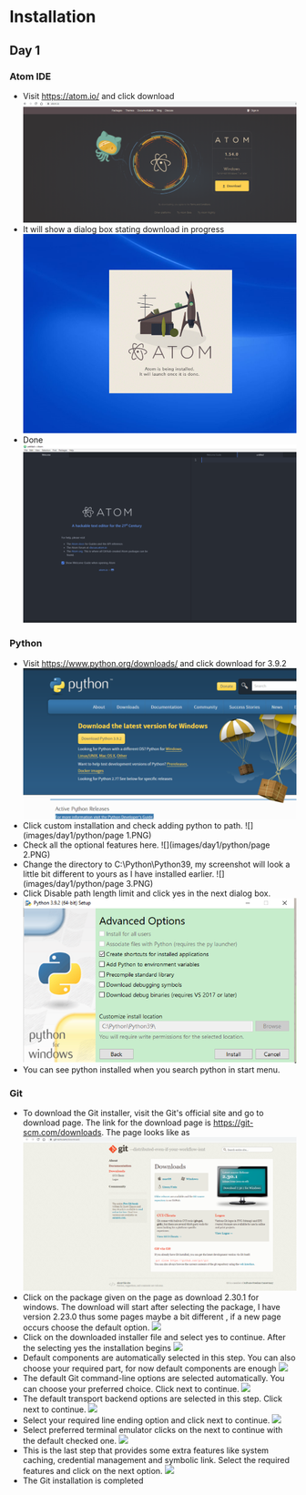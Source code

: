 # Installation

## Day 1

### Atom IDE

- Visit https://atom.io/ and click download
![Webpage](images/day1/atom/atom.PNG)
- It will show a dialog box stating download in progress
![dialog box](images/day1/atom/installing.PNG)
- Done
![atom ide](images/day1/atom/installed.PNG)

### Python

- Visit https://www.python.org/downloads/ and click download for 3.9.2
![webpage](images/day1/python/page.PNG)
- Click custom installation and check adding python to path.
![](images/day1/python/page 1.PNG)
- Check all the optional features here.
![](images/day1/python/page 2.PNG)
- Change the directory to C:\Python\Python39, my screenshot will look a little bit different to yours as I have installed earlier.
![](images/day1/python/page 3.PNG)
- Click Disable path length limit and click yes in the next dialog box.
![](images/day1/python/page3.PNG)
- You can see python installed when you search python in start menu.

### Git 

- To download the Git installer, visit the Git's official site and go to download page. The link for the download page is https://git-scm.com/downloads. The page looks like as
![webpage](images/day1/git/webpage.PNG)
- Click on the package given on the page as download 2.30.1 for windows. The download will start after selecting the package, I have version 2.23.0 thus some pages maybe a bit different , if a new page occurs choose the default option.
![](https://github.com/lonlander/Shaastra_python_flask_workshop/blob/main/images/day1/git/1.PNG)
- Click on the downloaded installer file and select yes to continue. After the selecting yes the installation begins
![](https://github.com/lonlander/Shaastra_python_flask_workshop/blob/main/images/day1/git/2.PNG)
- Default components are automatically selected in this step. You can also choose your required part, for now default components are enough
![](https://github.com/lonlander/Shaastra_python_flask_workshop/blob/main/images/day1/git/3.PNG)
- The default Git command-line options are selected automatically. You can choose your preferred choice. Click next to continue.
![](https://github.com/lonlander/Shaastra_python_flask_workshop/blob/main/images/day1/git/4.PNG)
- The default transport backend options are selected in this step. Click next to continue.
![](https://github.com/lonlander/Shaastra_python_flask_workshop/blob/main/images/day1/git/5.PNG)
- Select your required line ending option and click next to continue.
![](https://github.com/lonlander/Shaastra_python_flask_workshop/blob/main/images/day1/git/6.PNG)
- Select preferred terminal emulator clicks on the next to continue with the default checked one.
![](https://github.com/lonlander/Shaastra_python_flask_workshop/blob/main/images/day1/git/7.PNG)
- This is the last step that provides some extra features like system caching, credential management and symbolic link. Select the required features and click on the next option.
![](https://github.com/lonlander/Shaastra_python_flask_workshop/blob/main/images/day1/git/8.PNG)
- The Git installation is completed

 



